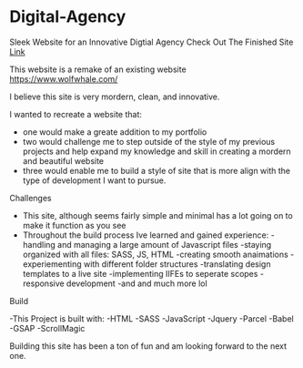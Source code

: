 # Digital-Agency

Sleek Website for an Innovative Digtial Agency
Check Out The Finished Site [Link](https://monsters-and-silk.web.app)

This website is a remake of an existing website https://www.wolfwhale.com/

I believe this site is very mordern, clean, and innovative.

I wanted to recreate a website that:

 - one would make a greate addition to my portfolio
 - two would challenge me to step outside of the style of my previous projects and help expand my knowledge and skill in creating a mordern and beautiful website
 - three would enable me to build a style of site that is more align with the type of development I want to pursue.
 
Challenges

- This site, although seems fairly simple and minimal has a lot going on to make it function as you see
- Throughout the build process Ive learned and gained experience:
    -handling and managing a large amount of Javascript files
    -staying organized with all files: SASS, JS, HTML
    -creating smooth anaimations
    -experiementing with different folder structures
    -translating design templates to a live site
    -implementing IIFEs to seperate scopes
    -responsive development
    -and and much more lol


Build

-This Project is built with:
   -HTML
   -SASS
   -JavaScript
   -Jquery
   -Parcel
   -Babel
   -GSAP
   -ScrollMagic
   
Building this site has been a ton of fun and am looking forward to the next one.
  
  
